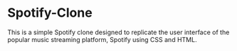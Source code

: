 # Spotify-Clone
This is a simple Spotify clone designed to replicate the user interface of the popular music streaming platform, Spotify using CSS and HTML.
